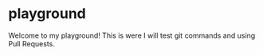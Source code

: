 # playground

Welcome to my playground! This is were I will test git commands and using Pull Requests.

